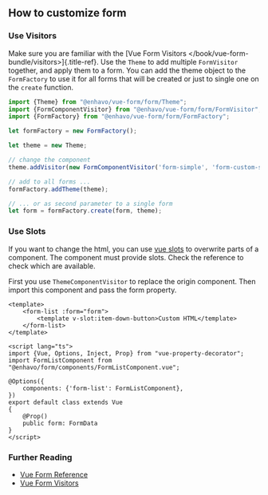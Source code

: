## How to customize form

### Use Visitors

Make sure you are familiar with the [Vue Form Visitors
\</book/vue-form-bundle/visitors\>]{.title-ref}. Use the `Theme` to add
multiple `FormVisitor` together, and apply them to a form. You can add
the theme object to the `FormFactory` to use it for all forms that will
be created or just to single one on the `create` function.

```typescript
import {Theme} from "@enhavo/vue-form/form/Theme";
import {FormComponentVisitor} from "@enhavo/vue-form/form/FormVisitor";
import {FormFactory} from "@enhavo/vue-form/form/FormFactory";

let formFactory = new FormFactory();

let theme = new Theme;

// change the component
theme.addVisitor(new FormComponentVisitor('form-simple', 'form-custom-simple');

// add to all forms ...
formFactory.addTheme(theme);

// ... or as second parameter to a single form
let form = formFactory.create(form, theme);
```

### Use Slots

If you want to change the html, you can use [vue
slots](https://vuejs.org/guide/components/slots.html) to overwrite parts
of a component. The component must provide slots. Check the reference to
check which are available.

First you use `ThemeComponentVisitor` to replace the origin component.
Then import this component and pass the form property.

```vue
<template>
    <form-list :form="form">
        <template v-slot:item-down-button>Custom HTML</template>
    </form-list>
</template>

<script lang="ts">
import {Vue, Options, Inject, Prop} from "vue-property-decorator";
import FormListComponent from "@enhavo/form/components/FormListComponent.vue";

@Options({
    components: {'form-list': FormListComponent},
})
export default class extends Vue
{
    @Prop()
    public form: FormData
}
</script>
```

### Further Reading

* [Vue Form Reference](/reference/vue-form/index)
* [Vue Form Visitors](/book/vue-form-bundle)
